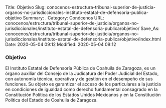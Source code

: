 Title: Objetivo
Slug: conocenos-estructura-tribunal-superior-de-justicia-organos-no-jurisdiccionales-instituto-estatal-de-defensoria-publica-objetivo
Summary: .
Category: Conócenos
URL: conocenos/estructura/tribunal-superior-de-justicia/organos-no-jurisdiccionales/instituto-estatal-de-defensoria-publica/objetivo/
Save_As: conocenos/estructura/tribunal-superior-de-justicia/organos-no-jurisdiccionales/instituto-estatal-de-defensoria-publica/objetivo/index.html
Date: 2020-05-04 09:12
Modified: 2020-05-04 09:12



### Objetivo

El Instituto Estatal de Defensoría Pública de Coahuila de Zaragoza, es un órgano auxiliar del Consejo de la Judicatura del Poder Judicial del Estado, con autonomía técnica, operativa y de gestión en el desempeño de sus funciones. Su objeto es garantizar el acceso de los particulares a la justicia en condiciones de igualdad como derecho fundamental consagrado en la Constitución Política de los Estados Unidos Mexicanos y en la Constitución Política del Estado de Coahuila de Zaragoza. 



